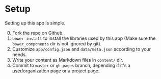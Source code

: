 # Setup

Setting up this app is simple.

0. Fork the repo on Github.
0. `bower install` to install the libraries used by this app (Make sure the `bower_components` dir is not ignored by git).
0. Customize `app/config.json` and `data/meta.json` according to your needs.
0. Write your content as Markdown files in `content/` dir.
0. Commit to `master` or `gh-pages` branch, depending if it's a user/organization page or a project page.
